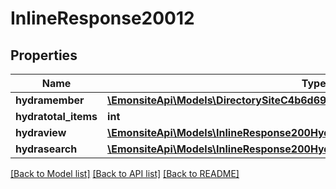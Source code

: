 # InlineResponse20012

## Properties
Name | Type | Description | Notes
------------ | ------------- | ------------- | -------------
**hydramember** | [**\EmonsiteApi\Models\DirectorySiteC4b6d694621fb452df0348553f6c643bJsonld[]**](DirectorySiteC4b6d694621fb452df0348553f6c643bJsonld.md) |  | 
**hydratotal_items** | **int** |  | [optional] 
**hydraview** | [**\EmonsiteApi\Models\InlineResponse200Hydraview**](InlineResponse200Hydraview.md) |  | [optional] 
**hydrasearch** | [**\EmonsiteApi\Models\InlineResponse200Hydrasearch**](InlineResponse200Hydrasearch.md) |  | [optional] 

[[Back to Model list]](../../README.md#documentation-for-models) [[Back to API list]](../../README.md#documentation-for-api-endpoints) [[Back to README]](../../README.md)

